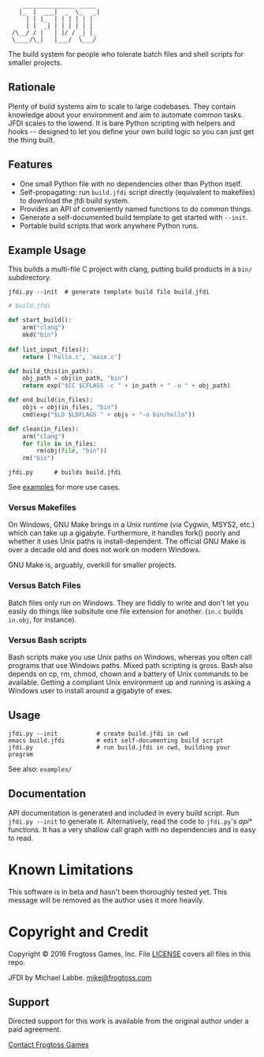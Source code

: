         _______________ _____ 
       |_  |  ___|  _  \_   _|
         | | |_  | | | | | |
         | |  _| | | | | | |
     /\__/ / |   | |/ / _| |_ 
     \____/\_|   |___/  \___/ 


The build system for people who tolerate batch files and shell scripts for smaller projects.

## Rationale ##

Plenty of build systems aim to scale to large codebases.  They contain knowledge about your environment and aim to automate common tasks.  JFDI scales to the lowend.  It is bare Python scripting with helpers and hooks -- designed to let you define your own build logic so you can just get the thing built.

## Features ##

- One small Python file with no dependencies other than Python itself.
- Self-propagating: run `build.jfdi` script directly (equivalent to makefiles) to download the jfdi build system.
- Provides an API of conveniently named functions to do common things.
- Generate a self-documented build template to get started with `--init`.
- Portable build scripts that work anywhere Python runs.

## Example Usage ##

This builds a multi-file C project with clang, putting build products in a `bin/` subdirectory.

    jfdi.py --init  # generate template build file build.jfdi

```Python
# build.jfdi

def start_build():
    arm("clang")
    mkd("bin")
    
def list_input_files():
    return ['hello.c', 'main.c']

def build_this(in_path):
    obj_path = obj(in_path, "bin")
    return exp("$CC $CFLAGS -c " + in_path + " -o " + obj_path)

def end_build(in_files):
    objs = obj(in_files, "bin")
    cmd(exp("$LD $LDFLAGS " + objs + "-o bin/hello"))

def clean(in_files):
    arm("clang")
    for file in in_files:
        rm(obj(file, "bin"))
    rm("bin")
```

    jfdi.py      # builds build.jfdi

See [examples](examples/) for more use cases.

### Versus Makefiles ###

On Windows, GNU Make brings in a Unix runtime (via Cygwin, MSYS2, etc.) which can take up a gigabyte. Furthermore, it handles fork() poorly and whether it uses Unix paths is install-dependent.  The official GNU Make is over a decade old and does not work on modern Windows.

GNU Make is, arguably, overkill for smaller projects.

### Versus Batch Files ###

Batch files only run on Windows.  They are fiddly to write and don't let you easily do things like subsitute one file extension for another.  (`in.c` builds `in.obj`, for instance).

### Versus Bash scripts ###

Bash scripts make you use Unix paths on Windows, whereas you often call programs that use Windows paths.  Mixed path scripting is gross.  Bash also depends on cp, rm, chmod, chown and a battery of Unix commands to be available.  Getting a compliant Unix environment up and running is asking a Windows user to install around a gigabyte of exes.

## Usage ##

    jfdi.py --init           # create build.jfdi in cwd
    emacs build.jfdi         # edit self-documenting build script
    jfdi.py                  # run build.jfdi in cwd, building your program

See also: `examples/`

## Documentation ##

API documentation is generated and included in every build script.
Run `jfdi.py --init` to generate it.  Alternatively, read the code to `jfdi.py`'s _api_* functions.  It has a very shallow call graph with no dependencies and is easy to read.

# Known Limitations #

This software is in beta and hasn't been thoroughly tested yet.  This message will be removed as the author uses it more heavily.

# Copyright and Credit #

Copyright &copy; 2016 Frogtoss Games, Inc.  File [LICENSE](LICENSE) covers all files in this repo.

JFDI by Michael Labbe. <mike@frogtoss.com>

## Support ##

Directed support for this work is available from the original author under a paid agreement.

[Contact Frogtoss Games](http://www.frogtoss.com/pages/contact.html)

